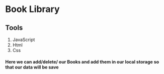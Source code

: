 # Book Library 
## Tools 
1. JavaScript
2. Html
3. Css

#### Here we can add/delete/ our Books and add them in our local storage so that our data will be save 
